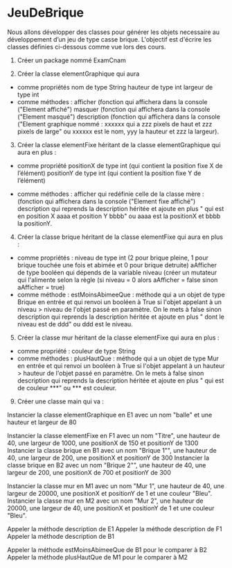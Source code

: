 # JeuDeBrique

Nous allons développer des classes pour générer les objets necessaire au développement d’un jeu de type casse brique. L'objectif est d'écrire les classes définies ci-dessous comme vue lors des cours.

1. Créer un package nommé ExamCnam

2. Créer la classe elementGraphique qui aura
- comme propriétés
nom de type String
hauteur de type int
largeur de type int
- comme méthodes :
afficher (fonction qui affichera dans la console ("Element affiché")
masquer (fonction qui affichera dans la console ("Element masqué")
description (fonction qui affichera dans la console ("Element graphique nommé : xxxxxx qui a zzz pixels de haut et zzz pixels de large" ou xxxxxx est le nom, yyy la hauteur et zzz la largeur).


3. Créer la classe elementFixe héritant de la classe elementGraphique qui aura en plus :
- comme propriété
positionX de type int (qui contient la position fixe X de l’élément)
positionY de type int (qui contient la position fixe Y de l’élément)

- comme méthodes :
afficher qui redéfinie celle de la classe mère : (fonction qui affichera dans la console ("Element fixe affiché")
description qui reprends la description héritée et ajoute en plus " qui est en position X aaaa et position Y bbbb" ou aaaa est la positionX et bbbb la positionY.

4. Créer la classe brique héritant de la classe elementFixe qui aura en plus :
- comme propriétés :
niveau de type int (2 pour brique pleine, 1 pour brique touchée une fois et abimée et 0 pour brique detruite)
aAfficher de type booléen qui dépends de la variable niveau (créer un mutateur qui l'alimente selon la règle (si niveau = 0 alors aAfficher = false sinon aAfficher = true)
- comme méthode :
estMoinsAbimeeQue : méthode qui a un objet de type Brique en entrée et qui renvoi un booléen à True si l'objet appelant à un niveau > niveau de l'objet passé en paramètre. On le mets à false sinon
description qui reprends la description héritée et ajoute en plus " dont le niveau est de ddd" ou ddd est le niveau.


5. Créer la classe mur héritant de la classe elementFixe qui aura en plus :
- comme propriété :
couleur de type String
- comme méthodes :
plusHautQue : méthode qui a un objet de type Mur en entrée et qui renvoi un booléen à True si l'objet appelant à un hauteur > hauteur de l'objet passé en paramètre. On le mets à false sinon
description qui reprends la description héritée et ajoute en plus " qui est de couleur ***" ou *** est couleur.

9. Créer une classe main qui va :

Instancier la classe elementGraphique en E1 avec un nom "balle" et une hauteur et largeur de 80

Instancier la classe elementFixe en F1 avec un nom "Titre", une hauteur de 40, une largeur de 1000, une positionX de 150 et positionY de 1300
Instancier la classe brique en B1 avec un nom "Brique 1"", une hauteur de 40, une largeur de 200, une positionX et positionY de 300
Instancier la classe brique en B2 avec un nom "Brique 2"", une hauteur de 40, une largeur de 200, une positionX de 700 et positionY de 300

Instancier la classe mur en M1 avec un nom "Mur 1", une hauteur de 40, une largeur de 20000, une positionX et positionY de 1 et une couleur "Bleu".
Instancier la classe mur en M2 avec un nom "Mur 2", une hauteur de 20000, une largeur de 40, une positionX et positionY de 1 et une couleur "Bleu".

Appeler la méthode description de E1
Appeler la méthode description de F1
Appeler la méthode description de B1


Appeler la méthode estMoinsAbimeeQue de B1 pour le comparer à B2
Appeler la méthode plusHautQue de M1 pour le comparer à M2 
